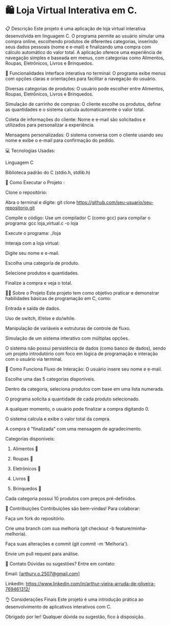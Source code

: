 # 🛍️ Loja Virtual Interativa em C. 

📋 Descrição
Este projeto é uma aplicação de loja virtual interativa desenvolvida em linguagem C. O programa permite ao usuário simular uma compra online, escolhendo produtos de diferentes categorias, inserindo seus dados pessoais (nome e e-mail) e finalizando uma compra com cálculo automático do valor total.
A aplicação oferece uma experiência de navegação simples e baseada em menus, com categorias como Alimentos, Roupas, Eletrônicos, Livros e Brinquedos.

🧠 Funcionalidades
Interface interativa no terminal: O programa exibe menus com opções claras e orientações para facilitar a navegação do usuário.

Diversas categorias de produtos: O usuário pode escolher entre Alimentos, Roupas, Eletrônicos, Livros e Brinquedos.

Simulação de carrinho de compras: O cliente escolhe os produtos, define as quantidades e o sistema calcula automaticamente o valor total.

Coleta de informações do cliente: Nome e e-mail são solicitados e utilizados para personalizar a experiência.

Mensagens personalizadas: O sistema conversa com o cliente usando seu nome e exibe o e-mail para confirmação do pedido.

💻 Tecnologias Usadas: 

Linguagem C

Biblioteca padrão do C (stdio.h, stdlib.h)

🚀 Como Executar o Projeto : 

Clone o repositório:

Abra o terminal e digite:
git clone https://github.com/seu-usuario/seu-repositorio.git

Compile o código:
Use um compilador C (como gcc) para compilar o programa:
gcc loja_virtual.c -o loja

Execute o programa:
./loja

Interaja com a loja virtual:

Digite seu nome e e-mail.

Escolha uma categoria de produto.

Selecione produtos e quantidades.

Finalize a compra e veja o total.

🧑‍💻 Sobre o Projeto
Este projeto tem como objetivo praticar e demonstrar habilidades básicas de programação em C, como:

Entrada e saída de dados.

Uso de switch, if/else e do/while.

Manipulação de variáveis e estruturas de controle de fluxo.

Simulação de um sistema interativo com múltiplas opções.

O sistema não possui persistência de dados (como banco de dados), sendo um projeto introdutório com foco em lógica de programação e interação com o usuário via terminal.

📌 Como Funciona
Fluxo de Interação:
O usuário insere seu nome e e-mail.

Escolhe uma das 5 categorias disponíveis.

Dentro da categoria, seleciona produtos com base em uma lista numerada.

O programa solicita a quantidade de cada produto selecionado.

A qualquer momento, o usuário pode finalizar a compra digitando 0.

O sistema calcula e exibe o valor total da compra.

A compra é "finalizada" com uma mensagem de agradecimento.

Categorias disponíveis:
1. Alimentos 🍟

2. Roupas 👚

3. Eletrônicos 🔌

4. Livros 📘

5. Brinquedos 🧸

Cada categoria possui 10 produtos com preços pré-definidos.

🤝 Contribuições
Contribuições são bem-vindas! Para colaborar:

Faça um fork do repositório.

Crie uma branch com sua melhoria (git checkout -b feature/minha-melhoria).

Faça suas alterações e commit (git commit -m 'Melhoria').

Envie um pull request para análise.

💬 Contato
Dúvidas ou sugestões? Entre em contato:

Email: [arthurv.o.2507@gmail.com]

LinkedIn: https://www.linkedin.com/in/arthur-vieira-arruda-de-oliveira-769461312/

👌 Considerações Finais
Este projeto é uma introdução prática ao desenvolvimento de aplicativos interativos com C.

Obrigado por ler! Qualquer dúvida ou sugestão, fico à disposição.
